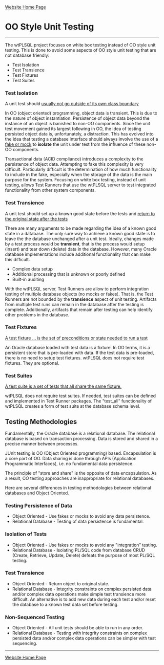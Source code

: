 [Website Home Page](README.md)

# OO Style Unit Testing

---

The wtPLSQL project focuses on white box testing instead of OO style unit testing.  This is done to avoid some aspects of OO style unit testing that are not database friendly:
* Test Isolation 
* Test Transience
* Test Fixtures
* Test Suites

### Test Isolation

A unit test should [usually not go outside of its own class boundary](https://en.wikipedia.org/wiki/Unit_testing#Description)

In OO (object oriented) programming, object data is transient.  This is due to the nature of object instantiation.  Persistence of object data beyond the instance of an object is banished to non-OO components.  Since the unit test movement gained its largest following in OO, the idea of testing persisted object data is, unfortunately, a distraction.  This has evolved into the idea that testing a database interface should always involve the use of a [fake or mock](https://en.wikipedia.org/wiki/Test-driven_development#Fakes.2C_mocks_and_integration_tests) to **isolate** the unit under test from the influence of these non-OO components.

Transactional data (ACID compliance) introduces a complexity to the persistence of object data. Attempting to fake this complexity is very difficult.  Particularly difficult is the determination of how much functionality to include in the fake, especially when the storage of the data is the main purpose for the system.  Focusing on white box testing, instead of unit testing, allows Test Runners that use the wtPLSQL server to test integrated functionality from other system components.

### Test Transience

A unit test should set up a known good state before the tests and [return to the original state after the tests](https://en.wikipedia.org/wiki/XUnit#Test_fixtures)

There are many arguments to be made regarding the idea of a known good state in a database.  The only sure way to achieve a known good state is to leave the the database unchanged after a unit test.  Ideally, changes made by a test process would be **transient**, that is the process would setup (insert) and tear down (delete) data in the database.  However, many Oracle database implementations include additional functionality that can make this difficult.
* Complex data setup
* Additional processing that is unknown or poorly defined
* Built-in auditing

With the wtPLSQL server, Test Runners are allow to perform integration testing of multiple database objects (no mocks or fakes). That is, the Test Runners are not bounded by the **transience** aspect of unit testing. Artifacts from multiple test runs can remain in the database after the testing is complete. Additionally, artifacts that remain after testing can help identify other problems in the database.

### Test Fixtures

[A test fixture ... is the set of preconditions or state needed to run a test](https://en.wikipedia.org/wiki/XUnit#Test_fixtures)

An Oracle database loaded with test data is a fixture. In OO terms, it is a persistent store that is pre-loaded with data. If the test data is pre-loaded, there is no need to setup test fixtures. wtPLSQL does not require test fixtures. They are optional.

### Test Suites

[A test suite is a set of tests that all share the same fixture.](https://en.wikipedia.org/wiki/XUnit#Test_suites)

wtPLSQL does not require test suites. If needed, test suites can be defined and implemented in Test Runner packages.  The "test_all" functionality of wtPLSQL creates a form of test suite at the database schema level.

## Testing Methodologies

Fundamentally, the Oracle database is a relational database. The relational database is based on transaction processing. Data is stored and shared in a precise manner between processes.

JUnit testing is OO (Object Oriented programming) based. Encapsulation is a core part of OO. Data sharing is done through APIs (Application Programmatic Interfaces), i.e. no fundamental data persistence.

The principle of "store and share" is the opposite of data encapsulation. As a result, OO testing approaches are inappropriate for relational databases.

Here are several differences in testing methodologies between relational databases and Object Oriented.

### Testing Persistence of Data
* Object Oriented - Use fakes or mocks to avoid any data persistence.
* Relational Database - Testing of data persistence is fundamental.

### Isolation of Tests
* Object Oriented - Use fakes or mocks to avoid any "integration" testing.
* Relational Database - Isolating PL/SQL code from database CRUD (Create, Retrieve, Update, Delete) defeats the purpose of most PL/SQL testing.

### Test Transience
* Object Oriented - Return object to original state.
* Relational Database - Integrity constraints on complex persisted data and/or complex data operations make simple test transience more difficult. An alternative is to add new data during each test and/or reset the database to a known test data set before testing.

### Non-Sequenced Testing
* Object Oriented - All unit tests should be able to run in any order.
* Relational Database - Testing with integrity constraints on complex persisted data and/or complex data operations can be simpler with test sequencing.

---
[Website Home Page](README.md)
